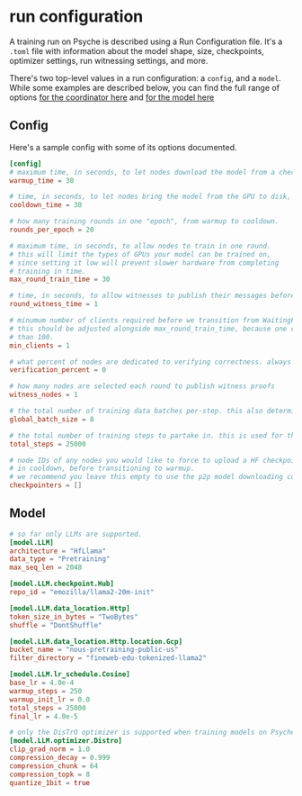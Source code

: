 # run configuration

A training run on Psyche is described using a Run Configuration file.
It's a `.toml` file with information about the model shape, size, checkpoints, optimizer settings, run witnessing settings, and more.

There's two top-level values in a run configuration: a `config`, and a `model`.
While some examples are described below, you can find the full range of options [for the coordinator here](https://github.com/PsycheFoundation/psyche/blob/main/shared/coordinator/src/coordinator.rs) and [for the model here](https://github.com/PsycheFoundation/psyche/blob/main/shared/coordinator/src/model.rs)

## Config

Here's a sample config with some of its options documented.

```toml
[config]
# maximum time, in seconds, to let nodes download the model from a checkpoint / other nodes
warmup_time = 30

# time, in seconds, to let nodes bring the model from the GPU to disk, and to opt to join the next round.
cooldown_time = 30

# how many training rounds in one "epoch", from warmup to cooldown.
rounds_per_epoch = 20

# maximum time, in seconds, to allow nodes to train in one round.
# this will limit the types of GPUs your model can be trained on,
# since setting it low will prevent slower hardware from completing
# training in time.
max_round_train_time = 30

# time, in seconds, to allow witnesses to publish their messages before next round
round_witness_time = 1

# minumum number of clients required before we transition from WaitingForClients to Warmup.
# this should be adjusted alongside max_round_train_time, because one client will train a lot slower
# than 100.
min_clients = 1

# what percent of nodes are dedicated to verifying correctness. always set to 0 for now.
verification_percent = 0

# how many nodes are selected each round to publish witness proofs
witness_nodes = 1

# the total number of training data batches per-step. this also determines your maximum number of clients.
global_batch_size = 8

# the total number of training steps to partake in. this is used for the LR schedule in the model section too.
total_steps = 25000

# node IDs of any nodes you would like to force to upload a HF checkpoint and synchronously publish
# in cooldown, before transitioning to warmup.
# we recommend you leave this empty to use the p2p model downloading code.
checkpointers = []
```

## Model

```toml
# so far only LLMs are supported.
[model.LLM]
architecture = "HfLlama"
data_type = "Pretraining"
max_seq_len = 2048

[model.LLM.checkpoint.Hub]
repo_id = "emozilla/llama2-20m-init"

[model.LLM.data_location.Http]
token_size_in_bytes = "TwoBytes"
shuffle = "DontShuffle"

[model.LLM.data_location.Http.location.Gcp]
bucket_name = "nous-pretraining-public-us"
filter_directory = "fineweb-edu-tokenized-llama2"

[model.LLM.lr_schedule.Cosine]
base_lr = 4.0e-4
warmup_steps = 250
warmup_init_lr = 0.0
total_steps = 25000
final_lr = 4.0e-5

# only the DisTrO optimizer is supported when training models on Psyche.
[model.LLM.optimizer.Distro]
clip_grad_norm = 1.0
compression_decay = 0.999
compression_chunk = 64
compression_topk = 8
quantize_1bit = true
```

